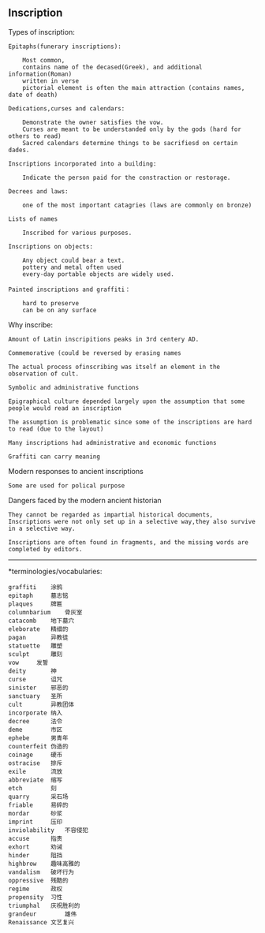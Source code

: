 Inscription
----------------------------
Types of inscription:

	Epitaphs(funerary inscriptions):

		Most common, 
		contains name of the decased(Greek), and additional information(Roman)
		written in verse
		pictorial element is often the main attraction (contains names, date of death)

	Dedications,curses and calendars:

		Demonstrate the owner satisfies the vow.
		Curses are meant to be understanded only by the gods (hard for others to read)
		Sacred calendars determine things to be sacrifiesd on certain dades.

	Inscriptions incorporated into a building:

		Indicate the person paid for the constraction or restorage.

	Decrees and laws:

		one of the most important catagries (laws are commonly on bronze)
			
	Lists of names

		Inscribed for various purposes.

	Inscriptions on objects:

		Any object could bear a text.
		pottery and metal often used
		every-day portable objects are widely used.
	
	Painted inscriptions and graffiti：
		
		hard to preserve
		can be on any surface

Why inscribe:

	Amount of Latin inscripitions peaks in 3rd centery AD.

	Commemorative (could be reversed by erasing names

	The actual process ofinscribing was itself an element in the observation of cult.

	Symbolic and administrative functions

	Epigraphical culture depended largely upon the assumption that some people would read an inscription

	The assumption is problematic since some of the inscriptions are hard to read (due to the layout)

	Many inscriptions had administrative and economic functions

	Graffiti can carry meaning

	
Modern responses to ancient inscriptions

	Some are used for polical purpose

Dangers faced by the modern ancient historian

	They cannot be regarded as impartial historical documents,
	Inscriptions were not only set up in a selective way,they also survive in a selective way.

	Inscriptions are often found in fragments, and the missing words are completed by editors.



-------------------	
*terminologies/vocabularies:

	graffiti	涂鸦
	epitaph		墓志铭
	plaques		牌匾
	columnbarium	骨灰室
	catacomb	地下墓穴
	eleborate	精细的
	pagan		异教徒
	statuette	雕塑
	sculpt		雕刻
	vow		发誓
	deity		神
	curse		诅咒
	sinister	邪恶的
	sanctuary	圣所
	cult		异教团体
	incorporate	纳入
	decree		法令
	deme		市区
	ephebe		男青年
	counterfeit	伪造的
	coinage		硬币
	ostracise	排斥
	exile		流放
	abbreviate	缩写	
	etch		刻
	quarry 		采石场		
	friable		易碎的
	mordar		砂浆
	imprint		压印
	inviolability	不容侵犯
	accuse		指责
	exhort		劝诫
	hinder		阻挡
	highbrow	趣味高雅的
	vandalism	破坏行为
	oppressive	残酷的
	regime		政权
	propensity	习性
	triumphal	庆祝胜利的
	grandeur     	雄伟
	Renaissance	文艺复兴
	
